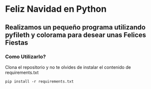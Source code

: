 # Feliz Navidad en Python

## Realizamos un pequeño programa utilizando pyfileth y colorama para desear unas Felices Fiestas

### Como Utilizarlo?
Clona el repositorio y no te olvides de instalar el contenido de requirements.txt

````````````
pip install -r requirements.txt
````````````
